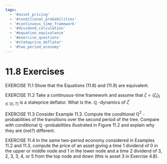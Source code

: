 ```yaml
---
tags:
  - '#asset_pricing'
  - '#conditional_probabilities'
  - '#continuous_time_framework'
  - '#dividend_calculation'
  - '#equation_equivalence'
  - '#exercise_questions'
  - '#stateprice_deflator'
  - '#two_period_economy'
---
```

# 11.8 Exercises  

EXERCISE 11.1 Show that the Equations (11.8) and (11.9) are equivalent.  

EXERCISE 11.2 Take a continuous-time framework and assume that $\zeta=(\zeta_{t})_{t\in[0,T]}$ is a stateprice deflator. What is the. $\mathbb{Q}$ -dynamics of $\zeta\mathrm{^{\prime}}$  

EXERCISE 11.3 Consider Example 11.3. Compute the conditional $\mathbb{Q}^{2}$ -probabilities of the transitions over the second period of the tree. Compare with conditional $\mathbb{Q}$ -probabilities illustrated in Figure 11.2 and explain why they are (not?) different.  

EXERCISE 11.4 In the same two-period economy considered in Examples 11.2 and 11.3, compute the price of an asset giving a time 1 dividend of 0 in the upper or middle node and 1 in the lower node and a time 2 dividend of 3, 2, 3, 3, 4, or 5 from the top node and down (this is asset 3 in Exercise 4.8).  
